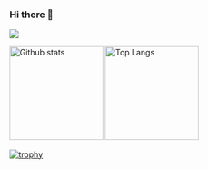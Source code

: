 ### Hi there 👋

![](http://github-profile-summary-cards.vercel.app/api/cards/profile-details?username=hiro-root&theme=default)

<div align="left"> 
  <img alt="Github stats" height="164.5px" src="https://github-readme-stats.vercel.app/api?username=hiro-root" />
  <img alt="Top Langs" height="164.5px" src="https://github-readme-stats.vercel.app/api/top-langs/?username=hiro-root&layout=compact" />
</div>

[![trophy](https://github-profile-trophy.vercel.app/?username=hiro-root)](https://github.com/hiro-root/github-profile-trophy)

<!--
**hiro-root/hiro-root** is a ✨ _special_ ✨ repository because its `README.md` (this file) appears on your GitHub profile.

Here are some ideas to get you started:

- 🔭 I’m currently working on ...
- 🌱 I’m currently learning ...
- 👯 I’m looking to collaborate on ...
- 🤔 I’m looking for help with ...
- 💬 Ask me about ...
- 📫 How to reach me: ...
- 😄 Pronouns: ...
- ⚡ Fun fact: ...
-->

